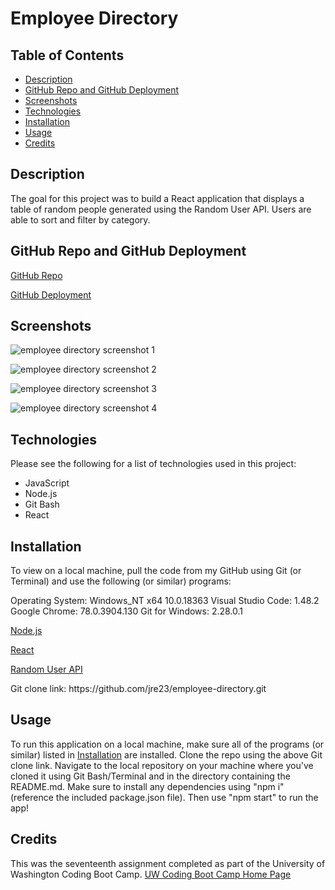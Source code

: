 # Employee Directory

## Table of Contents

  - [Description](#description)
  - [GitHub Repo and GitHub Deployment](#github-repo-and-github-deployment)
  - [Screenshots](#screenshots)
  - [Technologies](#technologies)
  - [Installation](#installation)
  - [Usage](#usage)
  - [Credits](#credits)

## Description

The goal for this project was to build a React application that displays a table of random people generated using the Random User API. Users are able to sort and filter by category.

## GitHub Repo and GitHub Deployment

[GitHub Repo](https://github.com/jre23/employee-directory)

[GitHub Deployment](https://jre23.github.io/employee-directory)

## Screenshots

![employee directory screenshot 1](https://user-images.githubusercontent.com/69170823/106373106-35114580-632b-11eb-8cce-1c806d64c4af.png)

![employee directory screenshot 2](https://user-images.githubusercontent.com/69170823/106373124-52461400-632b-11eb-838b-8eadfff04456.png)

![employee directory screenshot 3](https://user-images.githubusercontent.com/69170823/106373134-67bb3e00-632b-11eb-983a-9868155d9d77.png)

![employee directory screenshot 4](https://user-images.githubusercontent.com/69170823/106373146-83264900-632b-11eb-8904-cb068df8de8c.png)

## Technologies

Please see the following for a list of technologies used in this project:

* JavaScript
* Node.js
* Git Bash
* React

## Installation

To view on a local machine, pull the code from my GitHub using Git (or Terminal) and use the following (or similar) programs:

Operating System: Windows_NT x64 10.0.18363
Visual Studio Code: 1.48.2
Google Chrome: 78.0.3904.130
Git for Windows: 2.28.0.1

[Node.js](https://nodejs.org/en)

[React](https://reactjs.org)

[Random User API](https://randomuser.me)

Git clone link: htt<span>ps://github.com/jre23/employee-directory.git</span>

## Usage

To run this application on a local machine, make sure all of the programs (or similar) listed in [Installation](#Installation) are installed. Clone the repo using the above Git clone link. Navigate to the local repository on your machine where you've cloned it using Git Bash/Terminal and in the directory containing the README.md. Make sure to install any dependencies using "npm i" (reference the included package.json file). Then use "npm start" to run the app!

## Credits

This was the seventeenth assignment completed as part of the University of Washington Coding Boot Camp. [UW Coding Boot Camp Home Page](https://bootcamp.uw.edu/coding/)